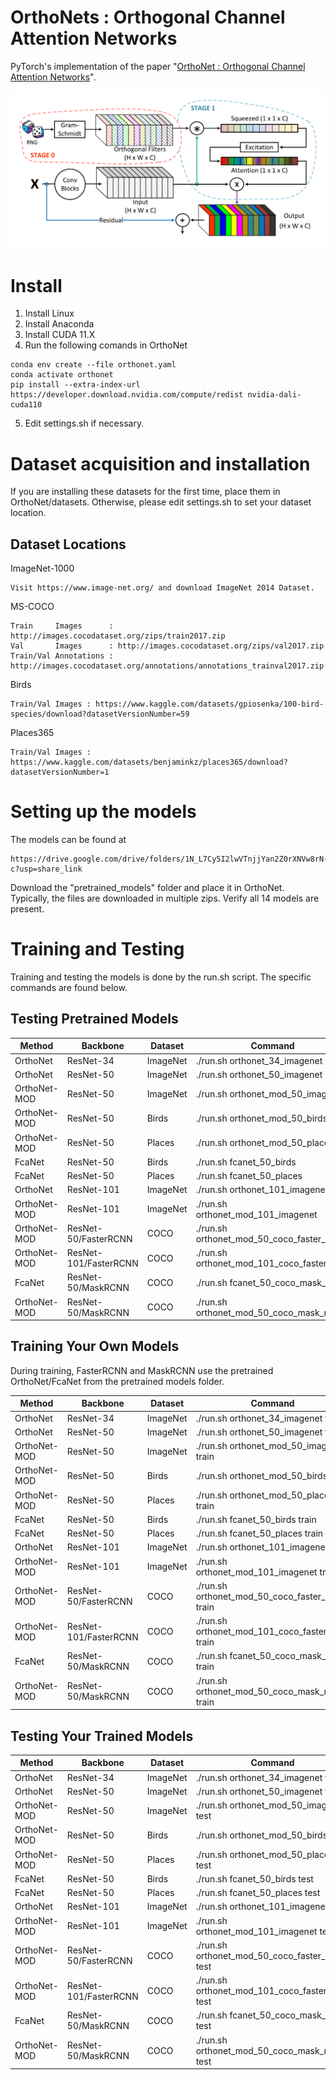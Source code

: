 # OrthoNets : Orthogonal Channel Attention Networks
PyTorch's implementation of the paper "[OrthoNet : Orthogonal Channel Attention Networks](https://arxiv.org/abs/2311.03071)".

![alt text](images/main.png "vis")

# Install

1. Install Linux 
2. Install Anaconda 
3. Install CUDA 11.X
4. Run the following comands in OrthoNet 
```
conda env create --file orthonet.yaml
conda activate orthonet
pip install --extra-index-url https://developer.download.nvidia.com/compute/redist nvidia-dali-cuda110
```
5. Edit settings.sh if necessary.
    
# Dataset acquisition and installation

If you are installing these datasets for the first time, place them in OrthoNet/datasets. 
Otherwise, please edit settings.sh to set your dataset location.

## Dataset Locations

ImageNet-1000 
```
Visit https://www.image-net.org/ and download ImageNet 2014 Dataset.
```

MS-COCO 
```
Train     Images      : http://images.cocodataset.org/zips/train2017.zip
Val       Images      : http://images.cocodataset.org/zips/val2017.zip
Train/Val Annotations : http://images.cocodataset.org/annotations/annotations_trainval2017.zip
```

Birds
```
Train/Val Images : https://www.kaggle.com/datasets/gpiosenka/100-bird-species/download?datasetVersionNumber=59
```

Places365
```
Train/Val Images : https://www.kaggle.com/datasets/benjaminkz/places365/download?datasetVersionNumber=1
```

# Setting up the models

The models can be found at
```
https://drive.google.com/drive/folders/1N_L7Cy5I2lwVTnjjYan2Z0rXNVw8rN-c?usp=share_link
```
Download the "pretrained_models" folder and place it in OrthoNet. Typically, the files are downloaded in multiple zips. Verify all 14 models are present. 


# Training and Testing

Training and testing the models is done by the run.sh script. The specific commands are found below.


## Testing Pretrained Models

| Method       | Backbone              | Dataset  | Command                                          |
|--------------|-----------------------|----------|--------------------------------------------------|
| OrthoNet     | ResNet-34             | ImageNet | ./run.sh orthonet_34_imagenet                    |
| OrthoNet     | ResNet-50             | ImageNet | ./run.sh orthonet_50_imagenet                    |
| OrthoNet-MOD | ResNet-50             | ImageNet | ./run.sh orthonet_mod_50_imagenet                |
| OrthoNet-MOD | ResNet-50             | Birds    | ./run.sh orthonet_mod_50_birds                   |
| OrthoNet-MOD | ResNet-50             | Places   | ./run.sh orthonet_mod_50_places                  |
| FcaNet       | ResNet-50             | Birds    | ./run.sh fcanet_50_birds                         |
| FcaNet       | ResNet-50             | Places   | ./run.sh fcanet_50_places                        |
| OrthoNet     | ResNet-101            | ImageNet | ./run.sh orthonet_101_imagenet                   |
| OrthoNet-MOD | ResNet-101            | ImageNet | ./run.sh orthonet_mod_101_imagenet               |
| OrthoNet-MOD | ResNet-50/FasterRCNN  | COCO     | ./run.sh orthonet_mod_50_coco_faster_rcnn        |
| OrthoNet-MOD | ResNet-101/FasterRCNN | COCO     | ./run.sh orthonet_mod_101_coco_faster_rcnn       |
| FcaNet       | ResNet-50/MaskRCNN    | COCO     | ./run.sh fcanet_50_coco_mask_rcnn                |
| OrthoNet-MOD | ResNet-50/MaskRCNN    | COCO     | ./run.sh orthonet_mod_50_coco_mask_rcnn          |


## Training Your Own Models

During training, FasterRCNN and MaskRCNN use the pretrained OrthoNet/FcaNet from the pretrained models folder.

| Method       | Backbone              | Dataset  | Command                                          |
|--------------|-----------------------|----------|--------------------------------------------------|
| OrthoNet     | ResNet-34             | ImageNet | ./run.sh orthonet_34_imagenet train              |
| OrthoNet     | ResNet-50             | ImageNet | ./run.sh orthonet_50_imagenet train              |
| OrthoNet-MOD | ResNet-50             | ImageNet | ./run.sh orthonet_mod_50_imagenet train          |
| OrthoNet-MOD | ResNet-50             | Birds    | ./run.sh orthonet_mod_50_birds train             |
| OrthoNet-MOD | ResNet-50             | Places   | ./run.sh orthonet_mod_50_places train            |
| FcaNet       | ResNet-50             | Birds    | ./run.sh fcanet_50_birds train                   |
| FcaNet       | ResNet-50             | Places   | ./run.sh fcanet_50_places train                  |
| OrthoNet     | ResNet-101            | ImageNet | ./run.sh orthonet_101_imagenet train             |
| OrthoNet-MOD | ResNet-101            | ImageNet | ./run.sh orthonet_mod_101_imagenet train         |
| OrthoNet-MOD | ResNet-50/FasterRCNN  | COCO     | ./run.sh orthonet_mod_50_coco_faster_rcnn train  |
| OrthoNet-MOD | ResNet-101/FasterRCNN | COCO     | ./run.sh orthonet_mod_101_coco_faster_rcnn train |
| FcaNet       | ResNet-50/MaskRCNN    | COCO     | ./run.sh fcanet_50_coco_mask_rcnn train          |
| OrthoNet-MOD | ResNet-50/MaskRCNN    | COCO     | ./run.sh orthonet_mod_50_coco_mask_rcnn train    |

## Testing Your Trained Models
| Method       | Backbone              | Dataset  | Command                                          |
|--------------|-----------------------|----------|--------------------------------------------------|
| OrthoNet     | ResNet-34             | ImageNet | ./run.sh orthonet_34_imagenet test               |
| OrthoNet     | ResNet-50             | ImageNet | ./run.sh orthonet_50_imagenet test               |
| OrthoNet-MOD | ResNet-50             | ImageNet | ./run.sh orthonet_mod_50_imagenet test           |
| OrthoNet-MOD | ResNet-50             | Birds    | ./run.sh orthonet_mod_50_birds test              |
| OrthoNet-MOD | ResNet-50             | Places   | ./run.sh orthonet_mod_50_places test             |
| FcaNet       | ResNet-50             | Birds    | ./run.sh fcanet_50_birds test                    |
| FcaNet       | ResNet-50             | Places   | ./run.sh fcanet_50_places test                   |
| OrthoNet     | ResNet-101            | ImageNet | ./run.sh orthonet_101_imagenet test              |
| OrthoNet-MOD | ResNet-101            | ImageNet | ./run.sh orthonet_mod_101_imagenet test          |
| OrthoNet-MOD | ResNet-50/FasterRCNN  | COCO     | ./run.sh orthonet_mod_50_coco_faster_rcnn test   |
| OrthoNet-MOD | ResNet-101/FasterRCNN | COCO     | ./run.sh orthonet_mod_101_coco_faster_rcnn test  |
| FcaNet       | ResNet-50/MaskRCNN    | COCO     | ./run.sh fcanet_50_coco_mask_rcnn test           |
| OrthoNet-MOD | ResNet-50/MaskRCNN    | COCO     | ./run.sh orthonet_mod_50_coco_mask_rcnn test     |
